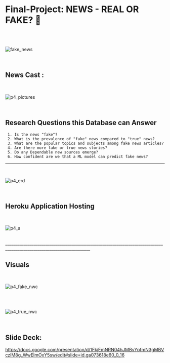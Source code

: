 # Final-Project: NEWS - REAL OR FAKE? :newspaper:
<br>

<br>

![fake_news](https://user-images.githubusercontent.com/94247881/169425898-55a8e59f-ef5e-4574-a611-9c38705b2675.jpg)

<br>

## News Cast : 

<br>


![p4_pictures](https://user-images.githubusercontent.com/94247881/171071677-57827d45-3d39-4837-b5c5-d2ec9e8c523f.png)


<br>

## Research Questions this Database can Answer ##
     1. Is the news "fake"?
     2. What is the prevalence of "fake" news compared to "true" news?
     3. What are the popular topics and subjects among fake news articles?
     4. Are there more fake or true news stories?
     5. Do any Dependable new sources emerge?
     6. How confident are we that a ML model can predict fake news?
     
____________________________________________________________________________________________________________________
<br>

![p4_erd](https://user-images.githubusercontent.com/94247881/171286257-4ebdea8a-de13-4d27-a0c1-dcb5520d0c0c.png)


<br>

## Heroku Application Hosting

<br>


![p4_a](https://user-images.githubusercontent.com/94247881/171218245-e45a6c89-eb7f-4fae-88d8-852cf329cc55.png)



<br>
________________________________________________________________________________________________________________________
<br>

## Visuals

<br>

![p4_fake_nwc](https://user-images.githubusercontent.com/94247881/171286287-0ad726a2-2bbe-4aff-b664-19b4bddcd49d.png)

<br>
<br>


![p4_true_nwc](https://user-images.githubusercontent.com/94247881/171286350-e7cc8597-b607-4137-9a56-e64203b5fc1c.png)

<br>

## Slide Deck:
https://docs.google.com/presentation/d/1FkjEmNRN04hJMBvYpfmN3gMBVczlM8g_WwElmOxY5sw/edit#slide=id.ga073618e60_0_16

<br>
